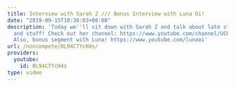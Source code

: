 ```yaml
---
title: Interview with Sarah Z /// Bonus Interview with Luna Oi!
date: "2019-09-15T10:36:03+08:00"
description: 'Today we''ll sit down with Sarah Z and talk about late stage capitalism
  and stuff! Check out her channel: https://www.youtube.com/channel/UCK-GxvzttTnNhq3JPYpXhqg
  Also, bonus segment with Luna! https://www.youtube.com/lunaoi'
url: /noncompete/0L94CTYcH4s/
providers:
  youtube:
    id: 0L94CTYcH4s
type: video
---
```

